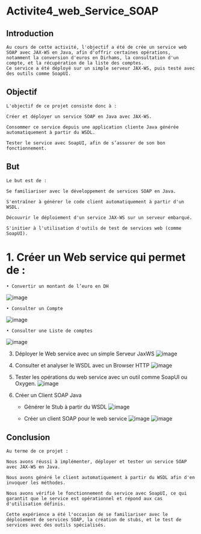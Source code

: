
# Activite4_web_Service_SOAP
## Introduction
    Au cours de cette activité, l'objectif a été de crée un service web SOAP avec JAX-WS en Java, afin d'offrir certaines opérations, notamment la conversion d'euros en Dirhams, la consultation d'un compte, et la récupération de la liste des comptes.
    Ce service a été déployé sur un simple serveur JAX-WS, puis testé avec des outils comme SoapUI.

## Objectif
    L'objectif de ce projet consiste donc à :
    
    Créer et déployer un service SOAP en Java avec JAX-WS.
    
    Consommer ce service depuis une application cliente Java générée automatiquement à partir du WSDL.
    
    Tester le service avec SoapUI, afin de s’assurer de son bon fonctionnement.

## But
    Le but est de :
    
    Se familiariser avec le développement de services SOAP en Java.
    
    S'entraîner à générer le code client automatiquement à partir d'un WSDL.
    
    Découvrir le déploiement d'un service JAX-WS sur un serveur embarqué.
    
    S'initier à l'utilisation d'outils de test de services web (comme SoapUI).


# 1. Créer un Web service qui permet de : 
    • Convertir un montant de l’euro en DH
  ![image](https://github.com/user-attachments/assets/028b56e7-c1fd-413b-a7aa-3831af13a468)

    • Consulter un Compte
   ![image](https://github.com/user-attachments/assets/53935108-79f6-41f5-b5e7-a2cf79647d58)

    • Consulter une Liste de comptes
   ![image](https://github.com/user-attachments/assets/952732b3-69e7-4a2b-9325-411f010ec348)

3. Déployer le Web service avec un simple Serveur JaxWS
   ![image](https://github.com/user-attachments/assets/f2470e1b-803f-4e3f-8706-3c04adfe60d1)

5. Consulter et analyser le WSDL avec un Browser HTTP
![image](https://github.com/user-attachments/assets/bb34505a-521b-4484-a2bd-d3c0ad96c023)

7. Tester les opérations du web service avec un outil comme SoapUI ou Oxygen.
   ![image](https://github.com/user-attachments/assets/3f2e54bc-7751-4aa7-825b-6994ad4cdac2)

9. Créer un Client SOAP Java
      - Générer le Stub à partir du WSDL
   ![image](https://github.com/user-attachments/assets/55f9333d-9bc5-464b-a782-ced7db61d3e0)

      - Créer un client SOAP pour le web service
   ![image](https://github.com/user-attachments/assets/b3305f72-fdd7-4eac-8d72-8dd3781d72e9)
![image](https://github.com/user-attachments/assets/c2767752-09c6-4bcf-8278-d36d37aab996)

## Conclusion
    Au terme de ce projet :
    
    Nous avons réussi à implémenter, déployer et tester un service SOAP avec JAX-WS en Java.
    
    Nous avons généré le client automatiquement à partir du WSDL afin d'en invoquer les méthodes.
    
    Nous avons vérifié le fonctionnement du service avec SoapUI, ce qui garantit que le service est opérationnel et répond aux cas d'utilisation définis.
    
    Cette expérience a été l'occasion de se familiariser avec le déploiement de services SOAP, la création de stubs, et le test de services avec des outils spécialisés.
    
    

